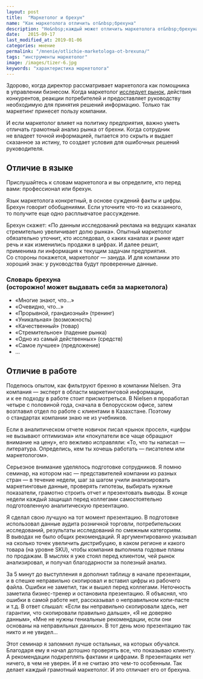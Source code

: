 ```yaml
---
layout: post
title:  "Маркетолог и брехун"
name: "Как маркетолога отличить от&nbsp;брехуна"
description: "Не&nbsp;каждый может отличить маркетолога от&nbsp;брехуна. На&nbsp;какие признаки профессионализма и&nbsp;его отсутствия стоит обратить внимание."
date:   2015-09-17
last_modified_at: 2019-01-06
categories: мнение
permalink: "/mnenie/otlichie-marketologa-ot-brexuna/"
tags: "инструменты маркетолог"
image: /images/tizer-6.jpg
keywords: "характеристика маркетолога"
---
```


<p>Здорово, когда директор рассматривает маркетолога как помощника в&nbsp;управлении бизнесом. Когда маркетолог <a href="/instrukcii/3-pravila-marketingovyx-issledovanij/">исследует рынок</a>, действия конкурентов, реакции потребителей и&nbsp;предоставляет руководству необходимую для принятия решений информацию. Только так маркетинг принесет пользу компании.</p>
<p>И&nbsp;если маркетолог влияет на&nbsp;политику предприятия, важно уметь отличать грамотный анализ рынка от&nbsp;брехни. Когда сотрудник не&nbsp;владеет точной информацией, пытается это скрыть и&nbsp;выдает сказанное за&nbsp;истину, то&nbsp;создает условия для ошибочных решений руководителя.</p>
<h2>Отличие в&nbsp;языке</h2>
<p>Прислушайтесь к&nbsp;словам маркетолога и&nbsp;вы&nbsp;определите, кто перед вами: профессионал или брехун.</p>
<p>Язык маркетолога конкретный, в&nbsp;основе суждений факты и&nbsp;цифры. Брехун говорит обобщениями. Если уточните что-то из&nbsp;сказанного, то&nbsp;получите еще одно расплывчатое рассуждение.</p>

<p>Брехун скажет: «По&nbsp;данным исследований реклама на&nbsp;ведущих каналах стремительно увеличивает долю рынка». Опытный маркетолог обязательно уточнит, кто исследовал, о&nbsp;каких каналах и&nbsp;рынке идет речь и&nbsp;как изменились продажи в&nbsp;цифрах. И&nbsp;далее решит, применима&nbsp;ли информация к&nbsp;текущим задачам предприятия. Со&nbsp;стороны покажется, маркетолог&nbsp;— зануда. И&nbsp;для компании это хороший знак: у&nbsp;руководства будут проверенные данные.</p>

<div class="markedfield">
<h3>Словарь брехуна<br/>
(осторожно! может выдавать себя за&nbsp;маркетолога)
</h3>
<ul>
	<li>«Многие знают, что...»</li>
	<li>«Очевидно, что...»</li>
	<li>«Прорывной, грандиозный» (тренинг)</li>
	<li>«Уникальная» (возможность)</li>
	<li>«Качественный» (товар)</li>
	<li>«Стремительное» (падение рынка)</li>
	<li>«Одно из самый действенных» (средств)</li>
	<li>«Самое лучшее» (предложение)</li>
	<li>...</li>
</ul>

</div>
<h2>Отличие в&nbsp;работе</h2>
<p>Поделюсь опытом, как фильтруют брехню в&nbsp;компании Nielsen. Эта компания&nbsp;— эксперт в&nbsp;области маркетинговой информации, и&nbsp;к&nbsp;ее&nbsp;подходу в&nbsp;работе стоит присмотреться. В&nbsp;Nielsen я&nbsp;проработал четыре с&nbsp;половиной года, сначала в&nbsp;белорусском офисе, затем возглавил отдел по&nbsp;работе с&nbsp;клиентами в&nbsp;Казахстане. Поэтому о&nbsp;стандартах компании знаю не&nbsp;из&nbsp;учебников.</p>
<p>Если в&nbsp;аналитическом отчете новичок писал «рынок просел», «цифры не&nbsp;вызывают оптимизма» или «покупатели все чаще обращают внимание на&nbsp;цену», его вежливо исправляли: «То, что ты&nbsp;написал&nbsp;— литература. Определись, кем ты&nbsp;хочешь работать&nbsp;— писателем или маркетологом».</p>
<p>Серьезное внимание уделялось подготовке сотрудников. Я&nbsp;помню семинар, на&nbsp;котором нас&nbsp;— представителей компании из&nbsp;разных стран&nbsp;— в&nbsp;течение недели, шаг за&nbsp;шагом учили анализировать маркетинговые данные, проверять гипотезы, выбирать нужные показатели, грамотно строить отчет и&nbsp;презентовать выводы. В&nbsp;конце недели каждый защищал перед коллегами самостоятельно подготовленную аналитическую презентацию.</p>
<p>Я&nbsp;сделал свою лучшую на&nbsp;тот момент презентацию. В&nbsp;подготовке использовал данные аудита розничной торговли, потребительских исследований, результаты исследований по&nbsp;смежным категориям. В&nbsp;выводах не&nbsp;было общих рекомендаций. Я&nbsp;аргументированно указывал на&nbsp;сколько точек увеличить дистрибуцию, в&nbsp;каком регионе и&nbsp;какого товара (на&nbsp;уровне SKU), чтобы компания выполнила годовые планы по&nbsp;продажам. В&nbsp;мыслях я&nbsp;уже стоял перед клиентом, чей рынок анализировал, и&nbsp;получал благодарности за&nbsp;полезный анализ.</p>
<p>За&nbsp;5&nbsp;минут до&nbsp;выступления я&nbsp;дополнил таблицу в&nbsp;начале презентации, и&nbsp;в&nbsp;спешке неправильно скопировал и&nbsp;вставил цифры из&nbsp;рабочего файла. Ошибки не&nbsp;заметил, так и&nbsp;вышел перед коллегами. Неточность заметила бизнес-тренер и&nbsp;остановила презентацию. Я&nbsp;объяснял, что ошибки в&nbsp;самой работе нет, рассказывал о&nbsp;неправильном копи-пасте и&nbsp;т.д. В&nbsp;ответ слышал: «Если вы&nbsp;неправильно скопировали здесь, нет гарантии, что скопировали правильно дальше», «Я&nbsp;не&nbsp;доверяю данным», «Мне не&nbsp;нужны гениальные рекомендации, если они основаны на&nbsp;неправильных данных». В&nbsp;тот день мою презентацию так никто и&nbsp;не&nbsp;увидел...</p>
<p>Этот семинар я&nbsp;запомнил лучше остальных, на&nbsp;которых обучался. Благодаря ему я&nbsp;начал дотошно проверять все, что показываю клиенту. А&nbsp;рекомендации подкреплять фактами и&nbsp;цифрами. В&nbsp;презентациях нет ничего, в&nbsp;чем не&nbsp;уверен. И&nbsp;я&nbsp;не&nbsp;считаю это чем-то особенным. Так делает каждый грамотный маркетолог. И&nbsp;это отличает его от&nbsp;брехуна.</p>
